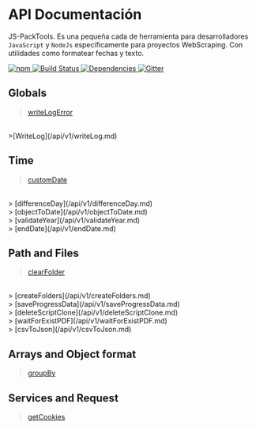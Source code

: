 # API Documentación
JS-PackTools. Es una pequeña cada de herramienta para desarrolladores `JavaScript` y `NodeJs` especificamente para proyectos WebScraping. Con utilidades como formatear fechas y texto.
<p>
    <a href="https://www.npmjs.com/package/js-packtools">
        <img alt="npm" src="https://img.shields.io/npm/v/js-packtools.svg">
    </a>
    <a href="https://travis-ci.org/jasp402/js-packtools">
        <img alt="Build Status" src="https://travis-ci.org/jasp402/js-packtools.svg?branch=master">
    </a>
    <a href="https://david-dm.org/jasp402/js-packtools">
        <img alt="Dependencies" src="https://david-dm.org/jasp402/js-packtools/status.svg">
    </a>    
    <a href="https://gitter.im/js-packtools/community?utm_source=badge&utm_medium=badge&utm_campaign=pr-badge">
        <img alt="Gitter" src="https://badges.gitter.im/js-packtools/community.svg">
    </a>
</p>

## Globals

>[writeLogError](/api/v1/writeLogError.md)
<br>
>[WriteLog](/api/v1/writeLog.md)


## Time

> [customDate](/api/v1/customDate.md)
<br>
> [differenceDay](/api/v1/differenceDay.md)
<br>
> [objectToDate](/api/v1/objectToDate.md)
<br>
> [validateYear](/api/v1/validateYear.md)
<br>
> [endDate](/api/v1/endDate.md)


## Path and Files

> [clearFolder](/api/v1/clearFolder.md)
<br>
> [createFolders](/api/v1/createFolders.md)
<br>
> [saveProgressData](/api/v1/saveProgressData.md)
<br>
> [deleteScriptClone](/api/v1/deleteScriptClone.md)
<br>
> [waitForExistPDF](/api/v1/waitForExistPDF.md)
<br>
> [csvToJson](/api/v1/csvToJson.md)


## Arrays and Object format
> [groupBy](/api/v1/groupBy.md)

## Services and Request
> [getCookies](/api/v1/getCookies.md)